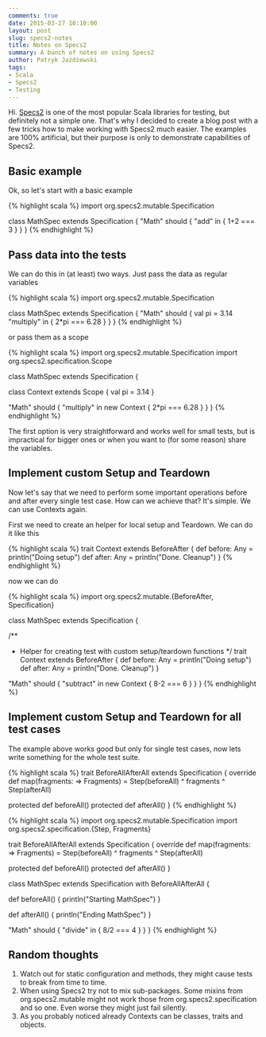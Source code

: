 ```yaml
---
comments: true
date: 2015-03-27 16:10:00
layout: post
slug: specs2-notes
title: Notes on Specs2
summary: A bunch of notes on using Specs2
author: Patryk Jażdżewski
tags:
- Scala
- Specs2
- Testing
---
```


Hi. [Specs2](http://etorreborre.github.io/specs2/) is one of the most popular Scala libraries for testing, but definitely not a simple one. That's why I decided to create a blog post with a few tricks how to make working with Specs2 much easier. The examples are 100% artificial, but their purpose is only to demonstrate capabilities of Specs2.

## Basic example

Ok, so let's start with a basic example 

{% highlight scala %}
import org.specs2.mutable.Specification

class MathSpec extends Specification {
  "Math" should {
    "add" in {
      1+2 === 3
    }
  }
}
{% endhighlight %}

## Pass data into the tests

We can do this in (at least) two ways. Just pass the data as regular variables

{% highlight scala %}
import org.specs2.mutable.Specification

class MathSpec extends Specification {
  "Math" should {
    val pi = 3.14
    "multiply" in {
      2*pi === 6.28
    }
  }
}
{% endhighlight %}

or pass them as a scope

{% highlight scala %}
import org.specs2.mutable.Specification
import org.specs2.specification.Scope

class MathSpec extends Specification {

  class Context extends Scope {
    val pi = 3.14
  }

  "Math" should {
    "multiply" in new Context {
      2*pi === 6.28
    }
  }
}
{% endhighlight %}

The first option is very straightforward and works well for small tests, but is impractical for bigger ones or when you want to (for some reason) share the variables.

## Implement custom Setup and Teardown

Now let's say that we need to perform some important operations before and after every single test case. How can we achieve that? It's simple. We can use Contexts again.

First we need to create an helper for local setup and Teardown. We can do it like this

{% highlight scala %}
trait Context extends BeforeAfter {
  def before: Any = println("Doing setup")
  def after: Any = println("Done. Cleanup")
}
{% endhighlight %}

now we can do 

{% highlight scala %}
import org.specs2.mutable.{BeforeAfter, Specification}

class MathSpec extends Specification {

  /**
   * Helper for creating test with custom setup/teardown functions
   */
  trait Context extends BeforeAfter {
    def before: Any = println("Doing setup")
    def after: Any = println("Done. Cleanup")
  }

  "Math" should {
    "subtract" in new Context  {
      8-2 === 6
    }
  }
}
{% endhighlight %}

## Implement custom Setup and Teardown for all test cases

The example above works good but only for single test cases, now lets write something for the whole test suite.  

{% highlight scala %}
trait BeforeAllAfterAll extends Specification {
  override def map(fragments: => Fragments) =
    Step(beforeAll) ^ fragments ^ Step(afterAll)

  protected def beforeAll()
  protected def afterAll()
}
{% endhighlight %}

{% highlight scala %}
import org.specs2.mutable.Specification
import org.specs2.specification.{Step, Fragments}

trait BeforeAllAfterAll extends Specification {
  override def map(fragments: => Fragments) =
    Step(beforeAll) ^ fragments ^ Step(afterAll)

  protected def beforeAll()
  protected def afterAll()
}

class MathSpec extends Specification with BeforeAllAfterAll {

  def beforeAll() {
    println("Starting MathSpec")
  }

  def afterAll() {
    println("Ending MathSpec")
  }

  "Math" should {
    "divide" in {
      8/2 === 4
    }
  }
}
{% endhighlight %}

## Random thoughts 

1. Watch out for static configuration and methods, they might cause tests to break from time to time.
2. When using Specs2 try not to mix sub-packages. Some mixins from org.specs2.mutable might not work those from org.specs2.specification and so one. Even worse they might just fail silently.
3. As you probably noticed already Contexts can be classes, traits and objects.

